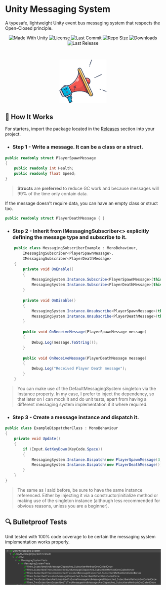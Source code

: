 # Unity Messaging System
A typesafe, lightweight Unity event bus messaging system that respects the Open-Closed principle.

<p align="center">
  <a>
    <img alt="Made With Unity" src="https://img.shields.io/badge/made%20with-Unity-57b9d3.svg?logo=Unity">
  </a>
  <a>
    <img alt="License" src="https://img.shields.io/github/license/JoanStinson/UnityMessagingSystem?logo=github">
  </a>
  <a>
    <img alt="Last Commit" src="https://img.shields.io/github/last-commit/JoanStinson/UnityMessagingSystem?logo=Mapbox&color=orange">
  </a>
  <a>
    <img alt="Repo Size" src="https://img.shields.io/github/repo-size/JoanStinson/UnityMessagingSystem?logo=VirtualBox">
  </a>
  <a>
    <img alt="Downloads" src="https://img.shields.io/github/downloads/JoanStinson/UnityMessagingSystem/total?color=brightgreen">
  </a>
  <a>
    <img alt="Last Release" src="https://img.shields.io/github/v/release/JoanStinson/UnityMessagingSystem?include_prereleases&logo=Dropbox&color=yellow">
  </a>
</p>

<br>
<p align="center">
  <img src="https://github.com/JoanStinson/UnityMessagingSystem/blob/main/megaphone.PNG" width="30%" height="30%">
</p>

## 📣 How It Works
For starters, import the package located in the [Releases](https://github.com/JoanStinson/UnityMessagingSystem/releases) section into your project.

* ### Step 1 - Write a message. It can be a class or a struct.
```csharp
public readonly struct PlayerSpawnMessage
{
    public readonly int Health;
    public readonly float Speed;
}
```
> <b>Structs</b> are <b>preferred</b> to reduce GC work and because messages will 99% of the time only contain data.

If the message doesn't require data, you can have an empty class or struct too.
```csharp
public readonly struct PlayerDeathMessage { }
```

* ### Step 2 - Inherit from IMessagingSubscriber<<Type>> explicitly defining the message type and subscribe to it. 
```csharp
    public class MessagingSubscriberExample : MonoBehaviour,
        IMessagingSubscriber<PlayerSpawnMessage>,
        IMessagingSubscriber<PlayerDeathMessage>
    {
        private void OnEnable()
        {
            MessagingSystem.Instance.Subscribe<PlayerSpawnMessage>(this);
            MessagingSystem.Instance.Subscribe<PlayerDeathMessage>(this);
        }

        private void OnDisable()
        {
            MessagingSystem.Instance.Unsubscribe<PlayerSpawnMessage>(this);
            MessagingSystem.Instance.Unsubscribe<PlayerDeathMessage>(this);
        }

        public void OnReceiveMessage(PlayerSpawnMessage message)
        {
            Debug.Log(message.ToString());
        }

        public void OnReceiveMessage(PlayerDeathMessage message)
        {
            Debug.Log("Received Player Death message");
        }
    }
```
> You can make use of the DefaultMessagingSystem singleton via the Instance property. In my case, I prefer to inject the dependency, so that later on I can mock it and do unit tests, apart from having a different messaging system implementation if it where required.

* ### Step 3 - Create a message instance and dispatch it.
```csharp
public class ExampleDispatcherClass : MonoBehaviour
{
    private void Update()
    {
        if (Input.GetKeyDown(KeyCode.Space))
        {
            MessagingSystem.Instance.Dispatch(new PlayerSpawnMessage(3, 5));
            MessagingSystem.Instance.Dispatch(new PlayerDeathMessage());
        }
    }
}
```
> The same as I said before, be sure to have the same instance referenced. Either by injecting it via a constructor/initialize method or making use of the singleton instance (although less recommended for obvious reasons, unless you are a beginner).

## 🔍 Bulletproof Tests
Unit tested with 100% code coverage to be certain the messaging system implementation works properly.
<p align="center">
  <img src="https://github.com/JoanStinson/UnityMessagingSystem/blob/main/tests.PNG">
</p>
